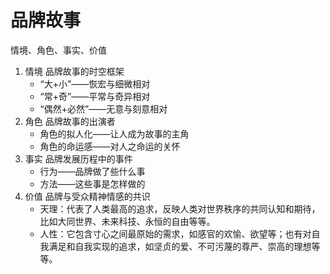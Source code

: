 # 品牌故事

情境、角色、事实、价值

1. 情境 品牌故事的时空框架
    * “大+小”——恢宏与细微相对
    * “常+奇”——平常与奇异相对
    * “偶然+必然”——无意与刻意相对
1. 角色 品牌故事的出演者
    * 角色的拟人化——让人成为故事的主角
    * 角色的命运感——对人之命运的关怀
1. 事实 品牌发展历程中的事件
    * 行为——品牌做了些什么事
    * 方法——这些事是怎样做的
1. 价值 品牌与受众精神情感的共识
    * 天理：代表了人类最高的追求，反映人类对世界秩序的共同认知和期待，比如大同世界、未来科技、永恒的自由等等。
    * 人性：它包含寸心之间最原始的需求，如感官的欢愉、欲望等；也有对自我满足和自我实现的追求，如坚贞的爱、不可污蔑的尊严、崇高的理想等等。
